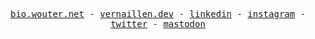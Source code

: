 <p align="center">
    <samp>
        <a href="https://bio.wouter.net">bio.wouter.net</a> -
        <a href="https://www.vernaillen.dev">vernaillen.dev</a> -
        <a href="https://www.linkedin.com/in/woutervernaillen/">linkedin</a> -
        <a href="https://instagram.com/woutervernaillen">instagram</a> -
        <a href="https://twitter.com/vernaillen">twitter</a> -
        <a rel="me" href="https://elk.zone/fosstodon.org/@vernaillen">mastodon</a>
    </samp>
</p>
